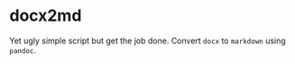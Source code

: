 # docx2md

Yet ugly simple script but get the job done. Convert `docx` to `markdown` using `pandoc`.
